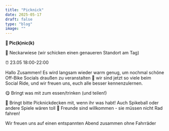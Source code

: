 ```yaml
---
title: "Picknick"
date: 2025-05-17
draft: false
type: "blog"
image: ""
---
```

**🧺 Pic(k)nic(k)**

📌 Neckarwiese (wir schicken einen genaueren Standort am Tag)

⏰ 23.05 18:00-22:00


Hallo Zusammen! Es wird langsam wieder warm genug, um nochmal schöne Off-Bike Socials draußen zu veranstalten 🥳 wir sind jetzt so viele beim Social Ride, und wir freuen uns, euch alle besser kennenzulernen.

😋 Bringt was mit zum essen/trinken (und teilen!)

🏀 Bringt bitte Picknickdecken mit, wenn ihr was habt! Auch Spikeball oder andere Spiele wären toll
🖤 Freunde sind willkommen - sie müssen nicht Rad fahren!

Wir freuen uns auf einen entspannten Abend zusammen ohne Fahrräder 
